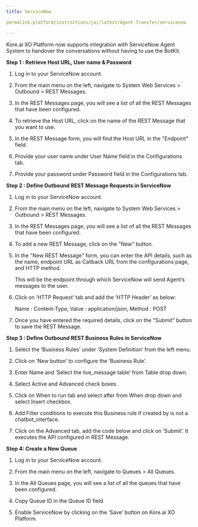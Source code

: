 ```yaml
---
title: ServiceNow

permalink:platform/instructions/ja//latest/Agent Transfer/servicenow

---
```

Kore.ai XO Platform now supports integration with ServiceNow Agent System to handover the conversations without having to use the BotKit. 

<container>

**Step 1 : Retrieve Host URL, User name & Password**

1. Log in to your ServiceNow account.
   
2. From the main menu on the left, navigate to System Web Services > Outbound > REST Messages.
   
3. In the REST Messages page, you will see a list of all the REST Messages that have been configured.
   
4. To retrieve the Host URL, click on the name of the REST Message that you want to use.
   
5. In the REST Message form, you will find the Host URL in the "Endpoint" field.
   
6. Provide your user name under User Name field in the Configurations tab.
   
7. Provide your password under Password field in the Configurations tab.

</container>

<container>

**Step 2 : Define Outbound REST Message Requests in ServiceNow**

1. Log in to your ServiceNow account.
   
2. From the main menu on the left, navigate to System Web Services > Outbound > REST Messages.
   
3. In the REST Messages page, you will see a list of all the REST Messages that have been configured.   
   
4. To add a new REST Message, click on the "New" button.
   
5. In the "New REST Message" form, you can enter the API details, such as the name, endpoint URL as Callback URL from the configurations page, and HTTP method.   
  
   This will be the endpoint through which ServiceNow will send Agent’s messages to the user.

6. Click on ‘HTTP Request’ tab and add the ‘HTTP Header’ as below:

   Name : Content-Type, Value : application/json, Method : POST

5. Once you have entered the required details, click on the "Submit" button to save the REST Message.

</container>

<container>
 
**Step 3 : Define Outbound REST Business Rules in ServiceNow**
 
1. Select the ‘Business Rules’ under ‘System Definition’ from the left menu.
   
2. Click on ‘New button’ to configure the ‘Business Rule’.
   
3. Enter Name and ‘Select the live_message table’ from Table drop down.
   
4. Select Active and Advanced check boxes.
   
5. Click on When to run tab and select after from When drop down and select Insert checkbox.
   
6. Add Filter conditions to execute this Business rule if created by is not a chatbot_interface.
   
7. Click on the Advanced tab, add the code below and click on ‘Submit’. It executes the API configured in REST Message.

</container>

<container>
 
**Step 4: Create a New Queue**
 
1. Log in to your ServiceNow account.
   
2. From the main menu on the left, navigate to Queues > All Queues.
   
3. In the All Queues page, you will see a list of all the queues that have been configured.
   
4. Copy Queue ID in the Queue ID field
   
5. Enable ServiceNow by clicking on the ‘Save’ button on Kore.ai XO Platform.

</container>

